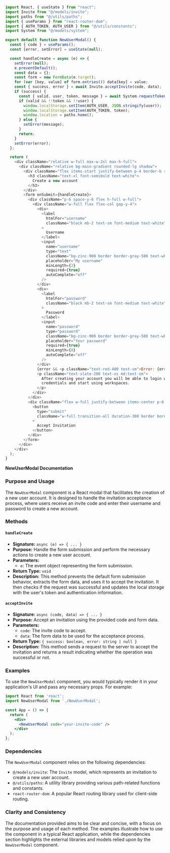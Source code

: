 ```javascript
import React, { useState } from "react";
import Invite from "@/models/invite";
import paths from "@/utils/paths";
import { useParams } from "react-router-dom";
import { AUTH_TOKEN, AUTH_USER } from "@/utils/constants";
import System from "@/models/system";

export default function NewUserModal() {
  const { code } = useParams();
  const [error, setError] = useState(null);

  const handleCreate = async (e) => {
    setError(null);
    e.preventDefault();
    const data = {};
    const form = new FormData(e.target);
    for (var [key, value] of form.entries()) data[key] = value;
    const { success, error } = await Invite.acceptInvite(code, data);
    if (success) {
      const { valid, user, token, message } = await System.requestToken(data);
      if (valid && !!token && !!user) {
        window.localStorage.setItem(AUTH_USER, JSON.stringify(user));
        window.localStorage.setItem(AUTH_TOKEN, token);
        window.location = paths.home();
      } else {
        setError(message);
      }
      return;
    }
    setError(error);
  };

  return (
    <div className="relative w-full max-w-2xl max-h-full">
      <div className="relative bg-main-gradient rounded-lg shadow">
        <div className="flex items-start justify-between p-4 border-b rounded-t border-gray-500/50">
          <h3 className="text-xl font-semibold text-white">
            Create a new account
          </h3>
        </div>
        <form onSubmit={handleCreate}>
          <div className="p-6 space-y-6 flex h-full w-full">
            <div className="w-full flex flex-col gap-y-4">
              <div>
                <label
                  htmlFor="username"
                  className="block mb-2 text-sm font-medium text-white"
                >
                  Username
                </label>
                <input
                  name="username"
                  type="text"
                  className="bg-zinc-900 border border-gray-500 text-white text-sm rounded-lg focus:ring-blue-500 focus:border-blue-500 block w-full p-2.5"
                  placeholder="My username"
                  minLength={2}
                  required={true}
                  autoComplete="off"
                />
              </div>
              <div>
                <label
                  htmlFor="password"
                  className="block mb-2 text-sm font-medium text-white"
                >
                  Password
                </label>
                <input
                  name="password"
                  type="password"
                  className="bg-zinc-900 border border-gray-500 text-white text-sm rounded-lg focus:ring-blue-500 focus:border-blue-500 block w-full p-2.5"
                  placeholder="Your password"
                  required={true}
                  minLength={8}
                  autoComplete="off"
                />
              </div>
              {error && <p className="text-red-400 text-sm">Error: {error}</p>}
              <p className="text-slate-200 text-xs md:text-sm">
                After creating your account you will be able to login with these
                credentials and start using workspaces.
              </p>
            </div>
          </div>
          <div className="flex w-full justify-between items-center p-6 space-x-2 border-t rounded-b border-gray-500/50">
            <button
              type="submit"
              className="w-full transition-all duration-300 border border-slate-200 px-4 py-2 rounded-lg text-white text-sm items-center flex gap-x-2 hover:bg-slate-200 hover:text-slate-800 focus:ring-gray-800 text-center justify-center"
            >
              Accept Invitation
            </button>
          </div>
        </form>
      </div>
    </div>
  );
}

```
**NewUserModal Documentation**

### Purpose and Usage

The `NewUserModal` component is a React modal that facilitates the creation of a new user account. It is designed to handle the invitation acceptance process, where users receive an invite code and enter their username and password to create a new account.

### Methods

#### `handleCreate`

* **Signature:** `async (e) => { ... }`
* **Purpose:** Handle the form submission and perform the necessary actions to create a new user account.
* **Parameters:**
	+ `e`: The event object representing the form submission.
* **Return Type:** `void`
* **Description:** This method prevents the default form submission behavior, extracts the form data, and uses it to accept the invitation. It then checks if the request was successful and updates the local storage with the user's token and authentication information.

#### `acceptInvite`

* **Signature:** `async (code, data) => { ... }`
* **Purpose:** Accept an invitation using the provided code and form data.
* **Parameters:**
	+ `code`: The invite code to accept.
	+ `data`: The form data to be used for the acceptance process.
* **Return Type:** `{ success: boolean, error: string | null }`
* **Description:** This method sends a request to the server to accept the invitation and returns a result indicating whether the operation was successful or not.

### Examples

To use the `NewUserModal` component, you would typically render it in your application's UI and pass any necessary props. For example:
```jsx
import React from 'react';
import NewUserModal from './NewUserModal';

const App = () => {
  return (
    <div>
      <NewUserModal code="your-invite-code" />
    </div>
  );
};
```
### Dependencies

The `NewUserModal` component relies on the following dependencies:

* `@/models/invite`: The `Invite` model, which represents an invitation to create a new user account.
* `@/utils/paths`: A utility library providing various path-related functions and constants.
* `react-router-dom`: A popular React routing library used for client-side routing.

### Clarity and Consistency

The documentation provided aims to be clear and concise, with a focus on the purpose and usage of each method. The examples illustrate how to use the component in a typical React application, while the dependencies section highlights the external libraries and models relied upon by the `NewUserModal` component.